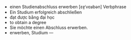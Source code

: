 - einen Studienabschluss erwerben	[ɛɐ̯ˈvɛʁbən]	Verbphrase
- Ein Studium erfolgreich abschließen
- đạt được bằng đại học
- to obtain a degree
- Sie möchte einen Abschluss erwerben.
- erwerben, Studium	—